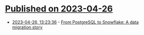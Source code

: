 # [Published on 2023-04-26](index.md)

* [2023-04-26, 13:23:36](https://lobste.rs/s/61kxnm/from_postgresql_snowflake_data) - [From PostgreSQL to Snowflake: A data migration story](https://medium.com/wttj-tech/from-postgresql-to-snowflake-a-data-migration-story-5fd17f778019)
